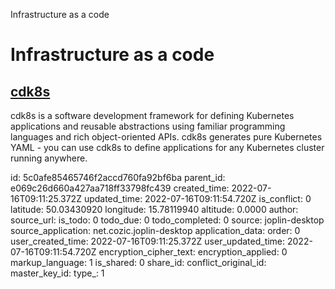 Infrastructure as a code

# Infrastructure as a code

## [**cdk8s**](https://cdk8s.io/docs/latest/)
cdk8s is a software development framework for defining Kubernetes applications and reusable abstractions using familiar programming languages and rich object-oriented APIs. cdk8s generates pure Kubernetes YAML - you can use cdk8s to define applications for any Kubernetes cluster running anywhere.

id: 5c0afe85465746f2accd760fa92bf6ba
parent_id: e069c26d660a427aa718ff33798fc439
created_time: 2022-07-16T09:11:25.372Z
updated_time: 2022-07-16T09:11:54.720Z
is_conflict: 0
latitude: 50.03430920
longitude: 15.78119940
altitude: 0.0000
author: 
source_url: 
is_todo: 0
todo_due: 0
todo_completed: 0
source: joplin-desktop
source_application: net.cozic.joplin-desktop
application_data: 
order: 0
user_created_time: 2022-07-16T09:11:25.372Z
user_updated_time: 2022-07-16T09:11:54.720Z
encryption_cipher_text: 
encryption_applied: 0
markup_language: 1
is_shared: 0
share_id: 
conflict_original_id: 
master_key_id: 
type_: 1